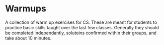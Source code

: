 # Warmups

A collection of warm up exercises for CS. These are meant for students to practice basic skills taught over the last few classes. Generally they should be completed independantly, solutoins confirmed within their groups, and take about 10 minutes.
